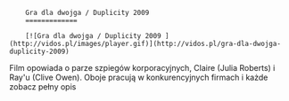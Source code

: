 
        Gra dla dwojga / Duplicity 2009 
        =============
        
        [![Gra dla dwojga / Duplicity 2009 ](http://vidos.pl/images/player.gif)](http://vidos.pl/gra-dla-dwojga-duplicity-2009)
        
        
 Film opowiada o parze szpiegów korporacyjnych, Claire (Julia Roberts) i Ray'u (Clive Owen). Oboje pracują w konkurencyjnych firmach i każde zobacz pełny opis
    